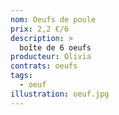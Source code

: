 ```yaml
---
nom: Oeufs de poule
prix: 2,2 €/6
description: >
  boîte de 6 oeufs
producteur: Olivia
contrats: oeufs
tags: 
  - oeuf
illustration: oeuf.jpg
---
```


